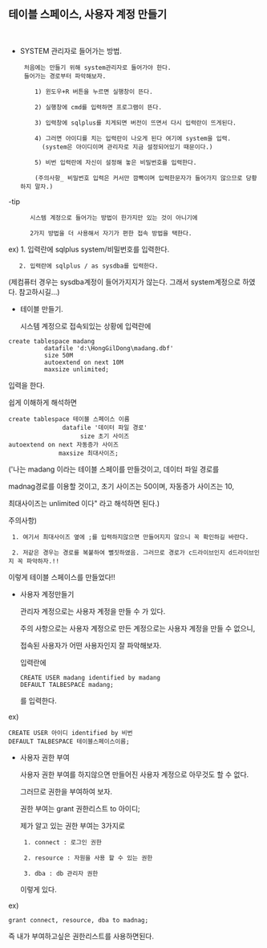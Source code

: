 ﻿## 테이블 스페이스, 사용자 계정 만들기
﻿
> 
> 
> 





 

* SYSTEM 관리자로 들어가는 방법.

       처음에는 만들기 위해 system관리자로 들어가야 한다.
       들어가는 경로부터 파악해보자.

          1) 윈도우+R 버튼을 누르면 실행창이 뜬다.

          2) 실행창에 cmd를 입력하면 프로그램이 뜬다.

          3) 입력창에 sqlplus를 치게되면 버전이 뜨면서 다시 입력란이 뜨게된다.

          4) 그러면 아이디를 치는 입력란이 나오게 된다 여기에 system을 입력.
            (system은 아이디이며 관리자로 지금 설정되어있기 때문이다.)

          5) 비번 입력란에 자신이 설정해 놓은 비밀번호를 입력한다.

          (주의사항_ 비밀번호 입력은 커서만 깜빡이며 입력한문자가 들어가지 않으므로 당황하지 말자.)
>                       
>                     

-tip

          시스템 계정으로 들어가는 방법이 한가지만 있는 것이 아니기에 

          2가지 방법을 더 사용해서 자기가 편한 접속 방법을 택한다.

ex)
       1. 입력란에 sqlplus system/비밀번호를 입력한다.

       2. 입력란에 sqlplus / as sysdba를 입력한다.


(제컴퓨터 경우는 sysdba계정이 들어가지지가 않는다. 그래서 system계정으로 하였다. 참고하시길...)
> 
> 
> 






* 테이블 만들기.
     

     시스템 계정으로 접속되있는 상황에 입력란에 

```
create tablespace madang
          datafile 'd:\HongGilDong\madang.dbf' 
          size 50M
          autoextend on next 10M 
          maxsize unlimited;
```



   입력을 한다.

   쉽게 이해하게 해석하면

   ```
   create tablespace 테이블 스페이스 이름
                  datafile '데이터 파일 경로'
                       size 초기 사이즈
   autoextend on next 자동증가 사이즈
                 maxsize 최대사이즈;
   ```


('나는 madang 이라는 테이블 스페이를 만들것이고, 데이터 파일 경로를 

madnag경로를 이용할 것이고, 초기 사이즈는 50이며, 자동증가 사이즈는 10,

최대사이즈는 unlimited 이다" 라고 해석하면 된다.)

 주의사항)

     1. 여기서 최대사이즈 옆에 ;를 입력하지않으면 만들어지지 않으니 꼭 확인하길 바란다.

     2. 저같은 경우는 경로를 복붙하여 뻘짓하였음. 그러므로 경로가 c드라이브인지 d드라이브인지 꼭 파악하자.!!

이렇게 테이블 스페이스를 만들었다!!
 > 
 > 
 > 
 
 
 
 
* 사용자 계정만들기

   관리자 계정으로는 사용자 계정을 만들 수 가 있다.

   주의 사항으로는 사용자 계정으로 만든 계정으로는 사용자 계정을 만들 수 없으니,

   접속된 사용자가 어떤 사용자인지 잘 파악해보자.

   입력란에

   ```
   CREATE USER madang identified by madang
   DEFAULT TALBESPACE madang;
   ```

   를 입력한다.

ex)
   ```
   CREATE USER 아이디 identified by 비번
   DEFAULT TALBESPACE 테이블스페이스이름;
   ```










* 사용자 권한 부여

   사용자 권한 부여를 하지않으면 만들어진 사용자 계정으로 아무것도 할 수 없다.

   그러므로 권한을 부여하여 보자.

   권한 부여는 grant 권한리스트 to 아이디;

   제가 알고 있는 권한 부여는 3가지로

       1. connect : 로그인 권한

       2. resource : 자원을 사용 할 수 있는 권한

       3. dba : db 관리자 권한

   이렇게 있다.

ex)
   ```
   grant connect, resource, dba to madnag;
   ```

   즉 내가 부여하고싶은 권한리스트를 사용하면된다.



